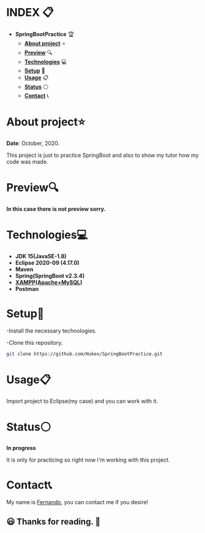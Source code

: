 # INDEX 📋

- **SpringBootPractice** 🏆
  - [**About project**](#about-project) ⭐
  - [**Preview**](#preview) 🔍
  - [**Technologies**](#technologies) 💻
  - [**Setup**](#setup) 🔧
  - [**Usage**](#usage) 📋
  - [**Status**](#status) ⚪
  - [**Contact**](#contact) 📞

# About project⭐

**Date**: October, 2020.   

This project is just to practice SpringBoot and also to show my tutor how my code was made.

# Preview🔍

**In this case there is not preview sorry.**

# Technologies💻

- **JDK 15(JavaSE-1.8)**
- **Eclipse 2020-09 (4.17.0)**
- **Maven**
- **Spring(SpringBoot v2.3.4)**
- [**XAMPP(Apache+MySQL)**](https://www.apachefriends.org/index.html)
- **Postman**


# Setup🔧

-Install the necessary technologies.

-Clone this repository.

```bash
git clone https://github.com/Hukex/SpringBootPractice.git
```

# Usage📋

Import project to Eclipse(my case) and you can work with it.

# Status⚪

**In progress**

It is only for practicing so right now i'm working with this project.

# Contact📞

My name is [Fernando](https://www.linkedin.com/in/fevm/), you can contact me if you desire!

## 😃 Thanks for reading. 👋
